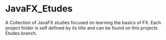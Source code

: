# JavaFX_Etudes
A Collection of JavaFX studies focused on learning the basics of FX. Each project folder is self defined by its title and can be found on this projects Etudes branch.
